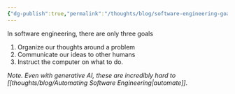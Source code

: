 ```yaml
---
{"dg-publish":true,"permalink":"/thoughts/blog/software-engineering-goals/","tags":["blogged","refactored","software-engineering"],"created":"2025-09-01T20:15:51.855+01:00","updated":"2025-09-01T20:37:44.050+01:00"}
---
```


In software engineering, there are only three goals
1. Organize our thoughts around a problem
2. Communicate our ideas to other humans
3. Instruct the computer on what to do.

*Note. Even with generative AI, these are incredibly hard to [[thoughts/blog/Automating Software Engineering\|automate]]*.